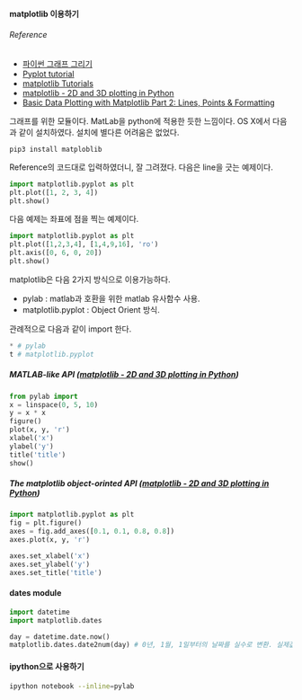 #### matplotlib 이용하기
###### Reference
 - [파이썬 그래프 그리기](https://wikidocs.net/1019)
 - [Pyplot tutorial](http://matplotlib.org/users/pyplot_tutorial.html)
 - [matplotlib Tutorials](http://mple.m-artwork.eu/tutorial)
 - [matplotlib - 2D and 3D plotting in Python](http://nbviewer.ipython.org/github/jrjohansson/scientific-python-lectures/blob/master/Lecture-4-Matplotlib.ipynb)
 - [Basic Data Plotting with Matplotlib Part 2: Lines, Points & Formatting](http://bespokeblog.wordpress.com/2011/07/07/basic-data-plotting-with-matplotlib-part-2-lines-points-formatting/)

그래프를 위한 모듈이다. MatLab을 python에 적용한 듯한 느낌이다.
OS X에서 다음과 같이 설치하였다. 설치에 별다른 어려움은 없었다.
``` shell
pip3 install matploblib
```

Reference의 코드대로 입력하였더니, 잘 그려졌다.
다음은 line을 긋는 예제이다.
``` python
import matplotlib.pyplot as plt 
plt.plot([1, 2, 3, 4])
plt.show()
```

다음 예제는 좌표에 점을 찍는 예제이다.
```python
import matplotlib.pyplot as plt
plt.plot([1,2,3,4], [1,4,9,16], 'ro')
plt.axis([0, 6, 0, 20])
plt.show()
```

matplotlib은 다음 2가지 방식으로 이용가능하다.
 - pylab : matlab과 호환을 위한 matlab 유사함수 사용.
 - matplotlib.pyplot : Object Orient 방식.

관례적으로 다음과 같이 import 한다.
```python
* # pylab
t # matplotlib.pyplot
```
##### MATLAB-like API ([matplotlib - 2D and 3D plotting in Python](http://nbviewer.ipython.org/github/jrjohansson/scientific-python-lectures/blob/master/Lecture-4-Matplotlib.ipynb))
``` python
from pylab import 
x = linspace(0, 5, 10)
y = x * x
figure()
plot(x, y, 'r')
xlabel('x')
ylabel('y')
title('title')
show()
```
##### The matplotlib object-orinted API ([matplotlib - 2D and 3D plotting in Python](http://nbviewer.ipython.org/github/jrjohansson/scientific-python-lectures/blob/master/Lecture-4-Matplotlib.ipynb))
``` python
import matplotlib.pyplot as plt
fig = plt.figure()
axes = fig.add_axes([0.1, 0.1, 0.8, 0.8])
axes.plot(x, y, 'r')

axes.set_xlabel('x')
axes.set_ylabel('y')
axes.set_title('title')
```

#### dates module
``` python
import datetime
import matplotlib.dates

day = datetime.date.now()
matplotlib.dates.date2num(day) # 0년, 1월, 1일부터의 날짜를 실수로 변환. 실제값보다 1이 많다.
```

#### ipython으로 사용하기
``` sh
ipython notebook --inline=pylab
```
